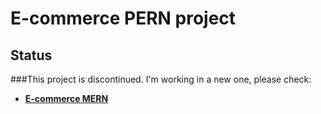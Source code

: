 # E-commerce PERN project

## Status

###This project is discontinued. I'm working in a new one, please check:
- ****[E-commerce MERN](https://github.com/Guhenriques/e-commerce "E-commerce MERN")****




